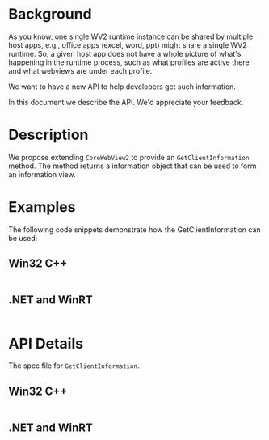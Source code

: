 # Background
As you know, one single WV2 runtime instance can be shared by multiple host apps, e.g., office apps (excel, word, ppt) might share a single WV2 runtime. So, a given host app does not have a whole picture of what's happening in the runtime process, such as what profiles are active there and what webviews are under each profile.

We want to have a new API to help developers get such information.

In this document we describe the API. We'd appreciate your feedback.

# Description
We propose extending `CoreWebView2` to provide an `GetClientInformation` method. The method returns a information object that can be used to
form an information view.

# Examples
The following code snippets demonstrate how the GetClientInformation can be used:
## Win32 C++
```cpp
```

## .NET and WinRT
```c#
```

# API Details
The spec file for `GetClientInformation`.
## Win32 C++
```c++
```

## .NET and WinRT
```c#
```
